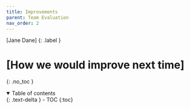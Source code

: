 ```yaml
---
title: Improvements
parent: Team Evaluation
nav_order: 2
---
```


[Jane Dane]
{: .label }

# [How we would improve next time]
{: .no_toc }

<details open markdown="block">
  <summary>
    Table of contents
  </summary>
  {: .text-delta }
- TOC
{:toc}
</details>
